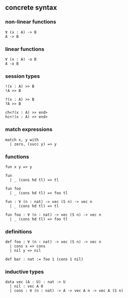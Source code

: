 ## concrete syntax

### non-linear functions
```lean
∀ (x : A) -> B
A -> B
```

### linear functions
```lean
∀ (x : A) -o B
A -o B
```

### session types
```lean
!(x : A) >> B
!A >> B

?(x : A) >> B
?A >> B

ch<?(x : A) >> end>
hc<!(x : A) >> end>
```

### match expressions
```lean
match x, y with
  | zero, (succ y) => y
```

### functions
```lean
fun x y => y

fun
  | _ (cons hd tl) => tl

fun foo
  | _ (cons hd tl) => foo tl

fun : ∀ (n : nat) -> vec (S n) -> vec n 
  | _ (cons hd tl) => tl

fun foo : ∀ (n : nat) -> vec (S n) -> vec n 
  | _ (cons hd tl) => foo tl
```

### definitions
```lean
def foo : ∀ (n : nat) -> vec (S n) -> vec n
  | cons x => cons
  | nil y => nil

def bar : nat := foo 1 (cons 1 nil)
```

### inductive types
```lean
data vec (A : U) : nat -> U
  | nil : vec A 0
  | cons : ∀ (n : nat) -> A -> vec A n -> vec A (S n)
```